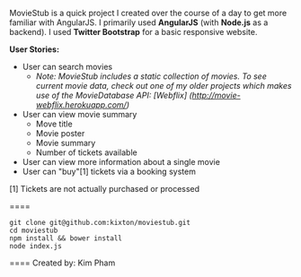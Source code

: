 MovieStub is a quick project I created over the course of a day to get more familiar with AngularJS. I primarily used **AngularJS** (with **Node.js** as a backend). I used **Twitter Bootstrap** for a basic responsive website.

**User Stories:**
* User can search movies
  * *Note: MovieStub includes a static collection of movies. To see current movie data, check out one of my older projects which makes use of the MovieDatabase API: [Webflix] (http://movie-webflix.herokuapp.com/)*
* User can view movie summary
  * Move title
  * Movie poster
  * Movie summary
  * Number of tickets available
* User can view more information about a single movie
* User can "buy"[1] tickets via a booking system 

[1] Tickets are not actually purchased or processed

====

```
git clone git@github.com:kixton/moviestub.git
cd moviestub
npm install && bower install
node index.js
```
====
Created by:
Kim Pham